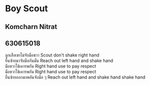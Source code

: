 # Boy Scout
## Komcharn Nitrat
## 630615018
ลูกเสือเขาไม่จับมือขวา Scout don't shake right hand  
ยื่นซ้ายมาจับมือกันมั่น Reach out left hand and shake hand  
มือขวาใช้เคารพกัน Right hand use to pay respect  
มือขวาใช้เคารพกัน Right hand use to pay respect  
ยื่นซ้ายออกมาพลันจับมือ ๆ Reach out left hand and shake hand shake hand
